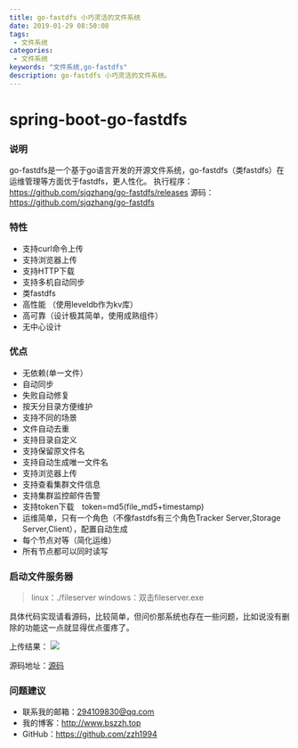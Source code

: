 ```yaml
---
title: go-fastdfs 小巧灵活的文件系统
date: 2019-01-29 08:50:08
tags: 
 - 文件系统
categories: 
 - 文件系统
keywords: "文件系统,go-fastdfs"
description: go-fastdfs 小巧灵活的文件系统。
---
```



# spring-boot-go-fastdfs

### 说明
go-fastdfs是一个基于go语言开发的开源文件系统，go-fastdfs（类fastdfs）在运维管理等方面优于fastdfs，更人性化。
执行程序：https://github.com/sjqzhang/go-fastdfs/releases
源码：https://github.com/sjqzhang/go-fastdfs

### 特性
- 支持curl命令上传
- 支持浏览器上传
- 支持HTTP下载
- 支持多机自动同步
- 类fastdfs
- 高性能 （使用leveldb作为kv库）
- 高可靠（设计极其简单，使用成熟组件）
- 无中心设计

### 优点
- 无依赖(单一文件）
- 自动同步
- 失败自动修复
- 按天分目录方便维护
- 支持不同的场景
- 文件自动去重
- 支持目录自定义
- 支持保留原文件名
- 支持自动生成唯一文件名
- 支持浏览器上传
- 支持查看集群文件信息
- 支持集群监控邮件告警
- 支持token下载　token=md5(file_md5+timestamp)
- 运维简单，只有一个角色（不像fastdfs有三个角色Tracker Server,Storage Server,Client），配置自动生成
- 每个节点对等（简化运维）
- 所有节点都可以同时读写

### 启动文件服务器
> linux：./fileserver
> windows：双击fileserver.exe

具体代码实现请看源码，比较简单，但问价那系统也存在一些问题，比如说没有删除的功能这一点就显得优点蛋疼了。

上传结果：
![](https://i.imgur.com/HLYNp1I.png)

源码地址：[源码](https://github.com/HWYWL/spring-boot-2.x-examples/tree/master/spring-boot-go-fastdfs)

### 问题建议

- 联系我的邮箱：294109830@qq.com
- 我的博客：http://www.bszzh.top
- GitHub：https://github.com/zzh1994